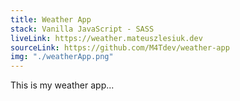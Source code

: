 ```yaml
---
title: Weather App
stack: Vanilla JavaScript - SASS
liveLink: https://weather.mateuszlesiuk.dev
sourceLink: https://github.com/M4Tdev/weather-app
img: "./weatherApp.png"
---
```


This is my weather app...